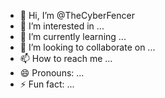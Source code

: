 - 👋 Hi, I’m @TheCyberFencer
- 👀 I’m interested in ...
- 🌱 I’m currently learning ...
- 💞️ I’m looking to collaborate on ...
- 📫 How to reach me ...
- 😄 Pronouns: ...
- ⚡ Fun fact: ...

<!---
TheCyberFencer/TheCyberFencer is a ✨ special ✨ repository because its `README.md` (this file) appears on your GitHub profile.
You can click the Preview link to take a look at your changes.
--->
